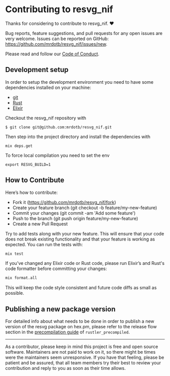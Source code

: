 # Contributing to resvg_nif

Thanks for considering to contribute to resvg_nif. ❤

Bug reports, feature suggestions, and pull requests for any open issues are very welcome. Issues can be reported on GitHub: https://github.com/mrdotb/resvg_nif/issues/new.

Please read and follow our [Code of Conduct](https://github.com/mrdotb/resvg_nif/blob/main/CODE_OF_CONDUCT.md).

## Development setup
 
In order to setup the development environment you need to have some dependencies installed on your machine:

- [git](https://git-scm.com/downloads)
- [Rust](https://www.rust-lang.org/learn/get-started)
- [Elixir](https://elixir-lang.org/install.html)

Checkout the resvg_nif repository with

```
$ git clone git@github.com:mrdotb/resvg_nif.git
```

Then step into the project directory and install the dependencies with 

```
mix deps.get
```


To force local compilation you need to set the env
```
export RESVG_BUILD=1 
```

## How to Contribute

Here’s how to contribute:

* Fork it (https://github.com/mrdotb/resvg_nif/fork)
* Create your feature branch (git checkout -b feature/my-new-feature)
* Commit your changes (git commit -am 'Add some feature')
* Push to the branch (git push origin feature/my-new-feature)
* Create a new Pull Request

Try to add tests along with your new feature. This will ensure that your code does not break existing functionality and that your feature is working as expected. You can run the tests with:

```bash
mix test
```

If you’ve changed any Elixir code or Rust code, please run Elixir’s and Rust's  code formatter before committing your changes:

```bash
mix format.all
```

This will keep the code style consistent and future code diffs as small as possible.

## Publishing a new package version

For detailed info about what needs to be done in order to publish a new version of
the resvg package on hex.pm, please refer to the release flow section in the
[precompilation guide](https://hexdocs.pm/rustler_precompiled/precompilation_guide.html)
of `rustler_precompiled`.

---------

As a contributor, please keep in mind this project is free and open source software. Maintainers are not paid to work on it, so there might be times were the maintainers seem unresponsive. If you have that feeling, please be patient and be assured, that all team members try their best to review your contribution and reply to you as soon as their time allows.
